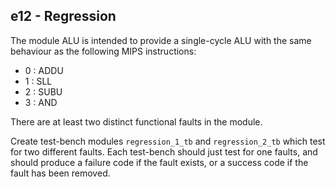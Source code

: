 e12 - Regression
----------------

The module ALU is intended to provide a single-cycle ALU with
the same behaviour as the following MIPS instructions:

- 0 : ADDU
- 1 : SLL
- 2 : SUBU
- 3 : AND

There are at least two distinct functional faults in the module.

Create test-bench modules `regression_1_tb` and `regression_2_tb` which test
for two different faults. Each test-bench should just test for
one faults, and should produce a failure code if the fault
exists, or a success code if the fault has been removed.

